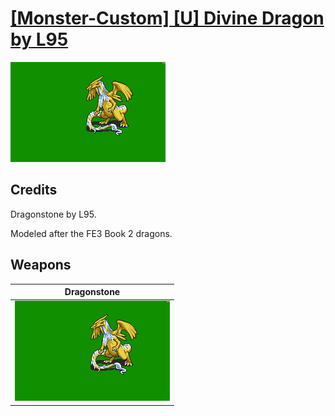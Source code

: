 # [\[Monster-Custom\] \[U\] Divine Dragon by L95](./)
 

<img src="./Dragonstone/Dragonstone_000.png" alt="[Monster-Custom] [U] Divine Dragon by L95 standing" />

## Credits

Dragonstone by L95.

Modeled after the FE3 Book 2 dragons.

## Weapons
 

|Dragonstone |
|  :---: |
| <img alt="Dragonstone animation" src="./Dragonstone/Dragonstone.gif" /> |
